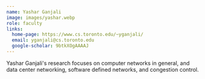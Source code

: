 ```yaml
---
name: Yashar Ganjali
image: images/yashar.webp
role: faculty
links:
  home-page: https://www.cs.toronto.edu/~yganjali/
  email: yganjali@cs.toronto.edu  
  google-scholar: 9btkXOgAAAAJ
---
```


Yashar Ganjali's research focuses on computer networks in general, and data center networking, software defined networks, and congestion control.
